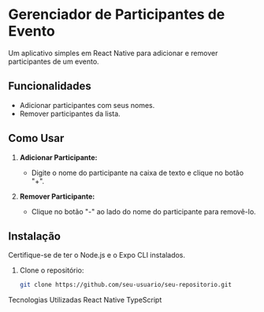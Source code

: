 # Gerenciador de Participantes de Evento

Um aplicativo simples em React Native para adicionar e remover participantes de um evento.

## Funcionalidades

- Adicionar participantes com seus nomes.
- Remover participantes da lista.

## Como Usar

1. **Adicionar Participante:**
   - Digite o nome do participante na caixa de texto e clique no botão "+".

2. **Remover Participante:**
   - Clique no botão "-" ao lado do nome do participante para removê-lo.

## Instalação

Certifique-se de ter o Node.js e o Expo CLI instalados.

1. Clone o repositório:

   ```bash
   git clone https://github.com/seu-usuario/seu-repositorio.git
   
Tecnologias Utilizadas
React Native
TypeScript
